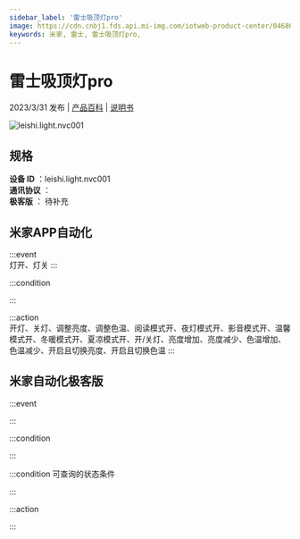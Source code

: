 ```yaml
---
sidebar_label: '雷士吸顶灯pro'
image: https://cdn.cnbj1.fds.api.mi-img.com/iotweb-product-center/046861967d25377fd859f66023edae3b_1668493671373.png?GalaxyAccessKeyId=AKVGLQWBOVIRQ3XLEW&Expires=9223372036854775807&Signature=yroLDLoM40f5LVC0tcOspYyDAZs=
keywords: 米家, 雷士, 雷士吸顶灯pro, 
---
```

# 雷士吸顶灯pro

2023/3/31 发布 | [产品百科](https://home.mi.com/webapp/content/baike/product/index.html?model=leishi.light.nvc001/) | [说明书](https://home.mi.com/views/introduction.html?model=leishi.light.nvc001&region=cn)

![leishi.light.nvc001](https://cdn.cnbj1.fds.api.mi-img.com/iotweb-product-center/046861967d25377fd859f66023edae3b_1668493671373.png?GalaxyAccessKeyId=AKVGLQWBOVIRQ3XLEW&Expires=9223372036854775807&Signature=yroLDLoM40f5LVC0tcOspYyDAZs=)

## 规格  
> 
**设备 ID** ：leishi.light.nvc001  
**通讯协议** ：  
**极客版**  ： 待补充 


## 米家APP自动化  

:::event  
灯开、灯关
:::

:::condition  

:::

:::action   
开灯、关灯、调整亮度、调整色温、阅读模式开、夜灯模式开、影音模式开、温馨模式开、冬暖模式开、夏凉模式开、开/关灯、亮度增加、亮度减少、色温增加、色温减少、开启且切换亮度、开启且切换色温
:::

## 米家自动化极客版  

:::event  

:::

:::condition  

:::

:::condition 可查询的状态条件  

:::

:::action  

:::

        
